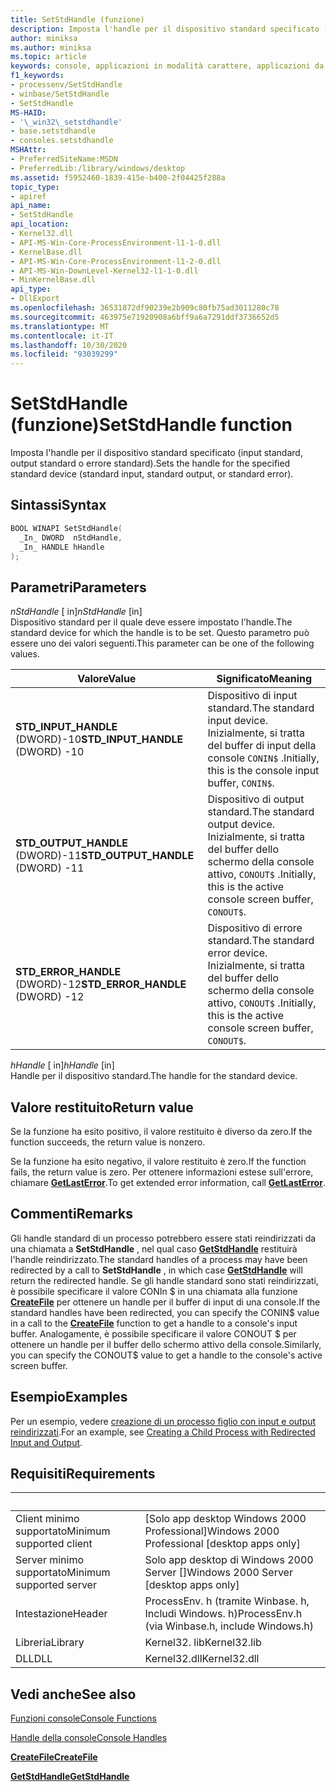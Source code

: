 ```yaml
---
title: SetStdHandle (funzione)
description: Imposta l'handle per il dispositivo standard specificato (input standard, output standard o errore standard).
author: miniksa
ms.author: miniksa
ms.topic: article
keywords: console, applicazioni in modalità carattere, applicazioni da riga di comando, applicazioni di terminale, api della console
f1_keywords:
- processenv/SetStdHandle
- winbase/SetStdHandle
- SetStdHandle
MS-HAID:
- '\_win32\_setstdhandle'
- base.setstdhandle
- consoles.setstdhandle
MSHAttr:
- PreferredSiteName:MSDN
- PreferredLib:/library/windows/desktop
ms.assetid: f5952460-1839-415e-b400-2f04425f288a
topic_type:
- apiref
api_name:
- SetStdHandle
api_location:
- Kernel32.dll
- API-MS-Win-Core-ProcessEnvironment-l1-1-0.dll
- KernelBase.dll
- API-MS-Win-Core-ProcessEnvironment-l1-2-0.dll
- API-MS-Win-DownLevel-Kernel32-l1-1-0.dll
- MinKernelBase.dll
api_type:
- DllExport
ms.openlocfilehash: 36531872df90239e2b909c80fb75ad3011280c78
ms.sourcegitcommit: 463975e71920908a6bff9a6a7291ddf3736652d5
ms.translationtype: MT
ms.contentlocale: it-IT
ms.lasthandoff: 10/30/2020
ms.locfileid: "93039299"
---
```

# <a name="setstdhandle-function"></a><span data-ttu-id="4c816-104">SetStdHandle (funzione)</span><span class="sxs-lookup"><span data-stu-id="4c816-104">SetStdHandle function</span></span>

<span data-ttu-id="4c816-105">Imposta l'handle per il dispositivo standard specificato (input standard, output standard o errore standard).</span><span class="sxs-lookup"><span data-stu-id="4c816-105">Sets the handle for the specified standard device (standard input, standard output, or standard error).</span></span>

## <a name="syntax"></a><span data-ttu-id="4c816-106">Sintassi</span><span class="sxs-lookup"><span data-stu-id="4c816-106">Syntax</span></span>

```cpp
BOOL WINAPI SetStdHandle(
  _In_ DWORD  nStdHandle,
  _In_ HANDLE hHandle
);
```

## <a name="parameters"></a><span data-ttu-id="4c816-107">Parametri</span><span class="sxs-lookup"><span data-stu-id="4c816-107">Parameters</span></span>

<span data-ttu-id="4c816-108">*nStdHandle* \[ in\]</span><span class="sxs-lookup"><span data-stu-id="4c816-108">*nStdHandle* \[in\]</span></span>  
<span data-ttu-id="4c816-109">Dispositivo standard per il quale deve essere impostato l'handle.</span><span class="sxs-lookup"><span data-stu-id="4c816-109">The standard device for which the handle is to be set.</span></span> <span data-ttu-id="4c816-110">Questo parametro può essere uno dei valori seguenti.</span><span class="sxs-lookup"><span data-stu-id="4c816-110">This parameter can be one of the following values.</span></span>

| <span data-ttu-id="4c816-111">Valore</span><span class="sxs-lookup"><span data-stu-id="4c816-111">Value</span></span> | <span data-ttu-id="4c816-112">Significato</span><span class="sxs-lookup"><span data-stu-id="4c816-112">Meaning</span></span> |
|-|-|
| <span data-ttu-id="4c816-113">**STD_INPUT_HANDLE** (DWORD)-10</span><span class="sxs-lookup"><span data-stu-id="4c816-113">**STD_INPUT_HANDLE** (DWORD) -10</span></span> | <span data-ttu-id="4c816-114">Dispositivo di input standard.</span><span class="sxs-lookup"><span data-stu-id="4c816-114">The standard input device.</span></span> <span data-ttu-id="4c816-115">Inizialmente, si tratta del buffer di input della console `CONIN$` .</span><span class="sxs-lookup"><span data-stu-id="4c816-115">Initially, this is the console input buffer, `CONIN$`.</span></span> |
| <span data-ttu-id="4c816-116">**STD_OUTPUT_HANDLE** (DWORD)-11</span><span class="sxs-lookup"><span data-stu-id="4c816-116">**STD_OUTPUT_HANDLE** (DWORD) -11</span></span> | <span data-ttu-id="4c816-117">Dispositivo di output standard.</span><span class="sxs-lookup"><span data-stu-id="4c816-117">The standard output device.</span></span> <span data-ttu-id="4c816-118">Inizialmente, si tratta del buffer dello schermo della console attivo, `CONOUT$` .</span><span class="sxs-lookup"><span data-stu-id="4c816-118">Initially, this is the active console screen buffer, `CONOUT$`.</span></span> |
| <span data-ttu-id="4c816-119">**STD_ERROR_HANDLE** (DWORD)-12</span><span class="sxs-lookup"><span data-stu-id="4c816-119">**STD_ERROR_HANDLE** (DWORD) -12</span></span> | <span data-ttu-id="4c816-120">Dispositivo di errore standard.</span><span class="sxs-lookup"><span data-stu-id="4c816-120">The standard error device.</span></span> <span data-ttu-id="4c816-121">Inizialmente, si tratta del buffer dello schermo della console attivo, `CONOUT$` .</span><span class="sxs-lookup"><span data-stu-id="4c816-121">Initially, this is the active console screen buffer, `CONOUT$`.</span></span> |

<span data-ttu-id="4c816-122">*hHandle* \[ in\]</span><span class="sxs-lookup"><span data-stu-id="4c816-122">*hHandle* \[in\]</span></span>  
<span data-ttu-id="4c816-123">Handle per il dispositivo standard.</span><span class="sxs-lookup"><span data-stu-id="4c816-123">The handle for the standard device.</span></span>

## <a name="return-value"></a><span data-ttu-id="4c816-124">Valore restituito</span><span class="sxs-lookup"><span data-stu-id="4c816-124">Return value</span></span>

<span data-ttu-id="4c816-125">Se la funzione ha esito positivo, il valore restituito è diverso da zero.</span><span class="sxs-lookup"><span data-stu-id="4c816-125">If the function succeeds, the return value is nonzero.</span></span>

<span data-ttu-id="4c816-126">Se la funzione ha esito negativo, il valore restituito è zero.</span><span class="sxs-lookup"><span data-stu-id="4c816-126">If the function fails, the return value is zero.</span></span> <span data-ttu-id="4c816-127">Per ottenere informazioni estese sull'errore, chiamare [**GetLastError**](https://msdn.microsoft.com/library/windows/desktop/ms679360).</span><span class="sxs-lookup"><span data-stu-id="4c816-127">To get extended error information, call [**GetLastError**](https://msdn.microsoft.com/library/windows/desktop/ms679360).</span></span>

## <a name="remarks"></a><span data-ttu-id="4c816-128">Commenti</span><span class="sxs-lookup"><span data-stu-id="4c816-128">Remarks</span></span>

<span data-ttu-id="4c816-129">Gli handle standard di un processo potrebbero essere stati reindirizzati da una chiamata a **SetStdHandle** , nel qual caso [**GetStdHandle**](getstdhandle.md) restituirà l'handle reindirizzato.</span><span class="sxs-lookup"><span data-stu-id="4c816-129">The standard handles of a process may have been redirected by a call to **SetStdHandle** , in which case [**GetStdHandle**](getstdhandle.md) will return the redirected handle.</span></span> <span data-ttu-id="4c816-130">Se gli handle standard sono stati reindirizzati, è possibile specificare il valore CONIn $ in una chiamata alla funzione [**CreateFile**](https://msdn.microsoft.com/library/windows/desktop/aa363858) per ottenere un handle per il buffer di input di una console.</span><span class="sxs-lookup"><span data-stu-id="4c816-130">If the standard handles have been redirected, you can specify the CONIN$ value in a call to the [**CreateFile**](https://msdn.microsoft.com/library/windows/desktop/aa363858) function to get a handle to a console's input buffer.</span></span> <span data-ttu-id="4c816-131">Analogamente, è possibile specificare il valore CONOUT $ per ottenere un handle per il buffer dello schermo attivo della console.</span><span class="sxs-lookup"><span data-stu-id="4c816-131">Similarly, you can specify the CONOUT$ value to get a handle to the console's active screen buffer.</span></span>

## <a name="examples"></a><span data-ttu-id="4c816-132">Esempio</span><span class="sxs-lookup"><span data-stu-id="4c816-132">Examples</span></span>

<span data-ttu-id="4c816-133">Per un esempio, vedere [creazione di un processo figlio con input e output reindirizzati](https://msdn.microsoft.com/library/windows/desktop/ms682499).</span><span class="sxs-lookup"><span data-stu-id="4c816-133">For an example, see [Creating a Child Process with Redirected Input and Output](https://msdn.microsoft.com/library/windows/desktop/ms682499).</span></span>

## <a name="requirements"></a><span data-ttu-id="4c816-134">Requisiti</span><span class="sxs-lookup"><span data-stu-id="4c816-134">Requirements</span></span>

| &nbsp; | &nbsp; |
|-|-|
| <span data-ttu-id="4c816-135">Client minimo supportato</span><span class="sxs-lookup"><span data-stu-id="4c816-135">Minimum supported client</span></span> | <span data-ttu-id="4c816-136">\[Solo app desktop Windows 2000 Professional\]</span><span class="sxs-lookup"><span data-stu-id="4c816-136">Windows 2000 Professional \[desktop apps only\]</span></span> |
| <span data-ttu-id="4c816-137">Server minimo supportato</span><span class="sxs-lookup"><span data-stu-id="4c816-137">Minimum supported server</span></span> | <span data-ttu-id="4c816-138">Solo app desktop di Windows 2000 Server \[\]</span><span class="sxs-lookup"><span data-stu-id="4c816-138">Windows 2000 Server \[desktop apps only\]</span></span> |
| <span data-ttu-id="4c816-139">Intestazione</span><span class="sxs-lookup"><span data-stu-id="4c816-139">Header</span></span> | <span data-ttu-id="4c816-140">ProcessEnv. h (tramite Winbase. h, Includi Windows. h)</span><span class="sxs-lookup"><span data-stu-id="4c816-140">ProcessEnv.h (via Winbase.h, include Windows.h)</span></span> |
| <span data-ttu-id="4c816-141">Libreria</span><span class="sxs-lookup"><span data-stu-id="4c816-141">Library</span></span> | <span data-ttu-id="4c816-142">Kernel32. lib</span><span class="sxs-lookup"><span data-stu-id="4c816-142">Kernel32.lib</span></span> |
| <span data-ttu-id="4c816-143">DLL</span><span class="sxs-lookup"><span data-stu-id="4c816-143">DLL</span></span> | <span data-ttu-id="4c816-144">Kernel32.dll</span><span class="sxs-lookup"><span data-stu-id="4c816-144">Kernel32.dll</span></span> |

## <a name="see-also"></a><span data-ttu-id="4c816-145">Vedi anche</span><span class="sxs-lookup"><span data-stu-id="4c816-145">See also</span></span>

[<span data-ttu-id="4c816-146">Funzioni console</span><span class="sxs-lookup"><span data-stu-id="4c816-146">Console Functions</span></span>](console-functions.md)

[<span data-ttu-id="4c816-147">Handle della console</span><span class="sxs-lookup"><span data-stu-id="4c816-147">Console Handles</span></span>](console-handles.md)

[<span data-ttu-id="4c816-148">**CreateFile**</span><span class="sxs-lookup"><span data-stu-id="4c816-148">**CreateFile**</span></span>](https://msdn.microsoft.com/library/windows/desktop/aa363858)

[<span data-ttu-id="4c816-149">**GetStdHandle**</span><span class="sxs-lookup"><span data-stu-id="4c816-149">**GetStdHandle**</span></span>](getstdhandle.md)
